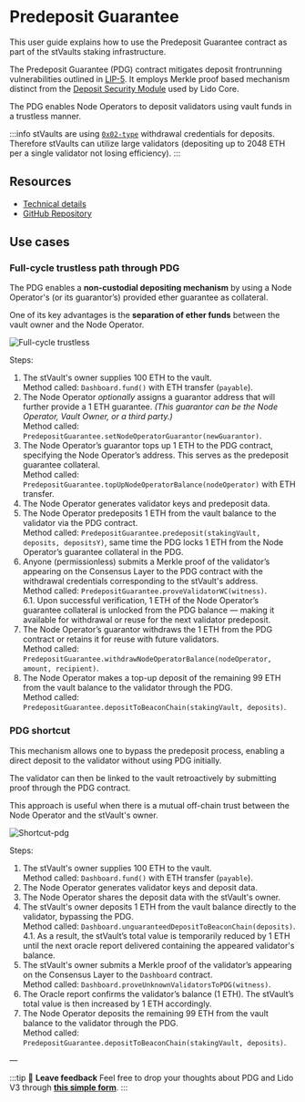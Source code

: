 # Predeposit Guarantee

This user guide explains how to use the Predeposit Guarantee contract as part of the stVaults staking infrastructure.

The Predeposit Guarantee (PDG) contract mitigates deposit frontrunning vulnerabilities outlined in [LIP-5](https://github.com/lidofinance/lido-improvement-proposals/blob/develop/LIPS/lip-5.md). It employs Merkle proof based mechanism distinct from the [Deposit Security Module](https://docs.lido.fi/contracts/deposit-security-module) used by Lido Core.

The PDG enables Node Operators to deposit validators using vault funds in a trustless manner.

:::info
stVaults are using [`0x02-type`](https://eips.ethereum.org/EIPS/eip-7251) withdrawal credentials for deposits.
Therefore stVaults can utilize large validators (depositing up to 2048 ETH per a single validator not losing efficiency).
:::

## Resources

- [Technical details](https://hackmd.io/@lido/stVaults-design?stext=5138%3A160%3A0%3A1744277214%3A66cxZj)
- [GitHub Repository](https://github.com/lidofinance/core/blob/feat/vaults/contracts/0.8.25/vaults/predeposit_guarantee/PredepositGuarantee.sol)

## Use cases

### Full-cycle trustless path through PDG

The PDG enables a **non-custodial depositing mechanism** by using a Node Operator's (or its guarantor’s) provided ether guarantee as collateral.

One of its key advantages is the **separation of ether funds** between the vault owner and the Node Operator.

![Full-cycle trustless](/img/stvaults/full-proof-pdg.png)

Steps:

1. The stVault's owner supplies 100 ETH to the vault.  
Method called: `Dashboard.fund()` with ETH transfer (`payable`).
2. The Node Operator *optionally* assigns a guarantor address that will further provide a 1 ETH guarantee. *(This guarantor can be the Node Operator, Vault Owner, or a third party.)*  
Method called: `PredepositGuarantee.setNodeOperatorGuarantor(newGuarantor)`.
3. The Node Operator’s guarantor tops up 1 ETH to the PDG contract, specifying the Node Operator’s address. This serves as the predeposit guarantee collateral.  
Method called: `PredepositGuarantee.topUpNodeOperatorBalance(nodeOperator)` with ETH transfer.
4. The Node Operator generates validator keys and predeposit data.
5. The Node Operator predeposits 1 ETH from the vault balance to the validator via the PDG contract.  
Method called: `PredepositGuarantee.predeposit(stakingVault, deposits, depositsY)`, same time the PDG locks 1 ETH from the Node Operator’s guarantee collateral in the PDG.
6. Anyone (permissionless) submits a Merkle proof of the validator’s appearing on the Consensus Layer to the PDG contract with the withdrawal credentials corresponding to the stVault's address.  
Method called: `PredepositGuarantee.proveValidatorWC(witness)`.  
6.1. Upon successful verification, 1 ETH of the Node Operator’s guarantee collateral is unlocked from the  PDG balance — making it available for withdrawal or reuse for the next validator predeposit.
7. The Node Operator’s guarantor withdraws the 1 ETH from the PDG contract or retains it for reuse with future validators.  
Method called: `PredepositGuarantee.withdrawNodeOperatorBalance(nodeOperator, amount, recipient)`.
8. The Node Operator makes a top-up deposit of the remaining 99 ETH from the vault balance to the validator through the PDG.  
Method called: `PredepositGuarantee.depositToBeaconChain(stakingVault, deposits)`.

### PDG shortcut

This mechanism allows one to bypass the predeposit process, enabling a direct deposit to the validator without using PDG initially.

The validator can then be linked to the vault retroactively by submitting proof through the PDG contract.

This approach is useful when there is a mutual off-chain trust between the Node Operator and the stVault's owner.

![Shortcut-pdg](/img/stvaults/shortcut-pdg.png)

Steps:

1. The stVault's owner supplies 100 ETH to the vault.  
Method called: `Dashboard.fund()` with ETH transfer (`payable`).
2. The Node Operator generates validator keys and deposit data.
3. The Node Operator shares the deposit data with the stVault's owner.
4. The stVault's owner deposits 1 ETH from the vault balance directly to the validator, bypassing the PDG.  
Method called: `Dashboard.unguaranteedDepositToBeaconChain(deposits)`.  
4.1. As a result, the stVault’s total value is temporarily reduced by 1 ETH until the next oracle report delivered containing the appeared validator's balance.
5. The stVault's owner submits a Merkle proof of the validator’s appearing on the Consensus Layer to the `Dashboard` contract.  
Method called: `Dashboard.proveUnknownValidatorsToPDG(witness)`.
6. The Oracle report confirms the validator’s balance (1 ETH). The stVault’s total value is then increased by 1 ETH accordingly.
7. The Node Operator deposits the remaining 99 ETH from the vault balance to the validator through the PDG.  
Method called: `PredepositGuarantee.depositToBeaconChain(stakingVault, deposits)`.

—

:::tip 📣 **Leave feedback**
Feel free to drop your thoughts about PDG and Lido V3 through **[this simple form](https://tally.so/r/3X9vYe)**.
:::
